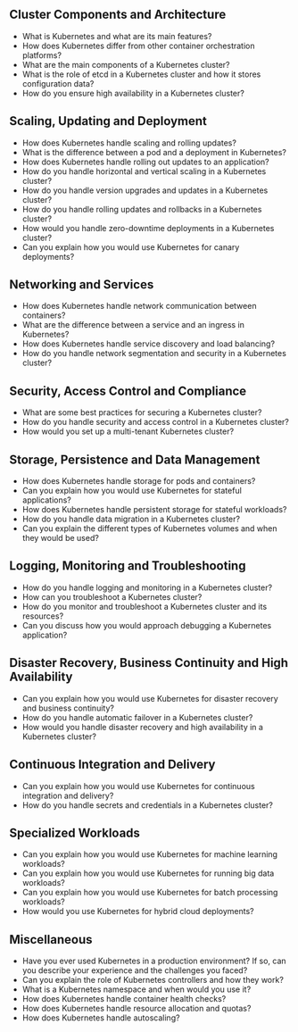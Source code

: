 ## Cluster Components and Architecture

- What is Kubernetes and what are its main features?
- How does Kubernetes differ from other container orchestration platforms?
- What are the main components of a Kubernetes cluster?
- What is the role of etcd in a Kubernetes cluster and how it stores configuration data?
- How do you ensure high availability in a Kubernetes cluster?

## Scaling, Updating and Deployment

- How does Kubernetes handle scaling and rolling updates?
- What is the difference between a pod and a deployment in Kubernetes?
- How does Kubernetes handle rolling out updates to an application?
- How do you handle horizontal and vertical scaling in a Kubernetes cluster?
- How do you handle version upgrades and updates in a Kubernetes cluster?
- How do you handle rolling updates and rollbacks in a Kubernetes cluster?
- How would you handle zero-downtime deployments in a Kubernetes cluster?
- Can you explain how you would use Kubernetes for canary deployments?

## Networking and Services

- How does Kubernetes handle network communication between containers?
- What are the difference between a service and an ingress in Kubernetes?
- How does Kubernetes handle service discovery and load balancing?
- How do you handle network segmentation and security in a Kubernetes cluster?

## Security, Access Control and Compliance

- What are some best practices for securing a Kubernetes cluster?
- How do you handle security and access control in a Kubernetes cluster?
- How would you set up a multi-tenant Kubernetes cluster?

## Storage, Persistence and Data Management

- How does Kubernetes handle storage for pods and containers?
- Can you explain how you would use Kubernetes for stateful applications?
- How does Kubernetes handle persistent storage for stateful workloads?
- How do you handle data migration in a Kubernetes cluster?
- Can you explain the different types of Kubernetes volumes and when they would be used?

## Logging, Monitoring and Troubleshooting

- How do you handle logging and monitoring in a Kubernetes cluster?
- How can you troubleshoot a Kubernetes cluster?
- How do you monitor and troubleshoot a Kubernetes cluster and its resources?
- Can you discuss how you would approach debugging a Kubernetes application?

## Disaster Recovery, Business Continuity and High Availability

- Can you explain how you would use Kubernetes for disaster recovery and business continuity?
- How do you handle automatic failover in a Kubernetes cluster?
- How would you handle disaster recovery and high availability in a Kubernetes cluster?

## Continuous Integration and Delivery

- Can you explain how you would use Kubernetes for continuous integration and delivery?
- How do you handle secrets and credentials in a Kubernetes cluster?

## Specialized Workloads

- Can you explain how you would use Kubernetes for machine learning workloads?
- Can you explain how you would use Kubernetes for running big data workloads?
- Can you explain how you would use Kubernetes for batch processing workloads?
- How would you use Kubernetes for hybrid cloud deployments?

## Miscellaneous

- Have you ever used Kubernetes in a production environment? If so, can you describe your experience and the challenges you faced?
- Can you explain the role of Kubernetes controllers and how they work?
- What is a Kubernetes namespace and when would you use it?
- How does Kubernetes handle container health checks?
- How does Kubernetes handle resource allocation and quotas?
- How does Kubernetes handle autoscaling?
